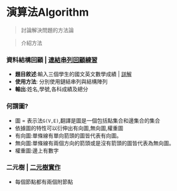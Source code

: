 # 演算法Algorithm
> 討論解決問題的方法論

> 介紹方法

### 資料結構回顧 | [連結串列回顧練習](https://github.com/shawnhuang125/Data_structure/blob/main/dynamic_allocate_and_linked_list.md)
  - **題目敘述**:輸入三個學生的國文英文數學成績 | [詳解](https://github.com/shawnhuang125/algroithm/blob/main/practice1.md)
  - **使用方法**: 分別使用鏈結串列與結構陣列
  - **輸出**:姓名,學號,各科成績及總分

### 何謂圖?
- 圖 = 表示法`G(V,E)`,翻譯是圖是一個包括點集合和邊集合的集合
- 依據圖的特性可以衍伸出有向圖,無向圖,權重圖
- 有向圖:單條線有單向箭頭的圖皆代表有向圖。
- 無向圖:單條線有兩個方向的箭頭或是沒有箭頭的圖皆代表為無向圖。
- 權重圖:邊上有數字
### 二元樹 | [二元樹實作]()
- 每個節點都有兩個附節點
